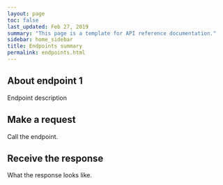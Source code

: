 ```yaml
---
layout: page
toc: false
last_updated: Feb 27, 2019
summary: "This page is a template for API reference documentation."
sidebar: home_sidebar
title: Endpoints summary
permalink: endpoints.html
---
```


## About endpoint 1

Endpoint description


## Make a request

Call the endpoint.

## Receive the response

What the response looks like.
